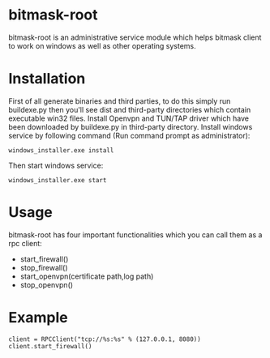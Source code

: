 # bitmask-root
bitmask-root is an administrative service module which helps bitmask client to work on windows as well as other operating systems.

# Installation
First of all generate binaries and third parties, to do this simply run buildexe.py then you'll see dist and third-party directories
which contain executable win32 files. Install Openvpn and TUN/TAP driver which have been downloaded by buildexe.py in third-party directory. Install windows service by following command (Run command prompt as administrator): <br />

```batch
windows_installer.exe install
```

Then start windows service:<br />

```batch
windows_installer.exe start
```

# Usage
bitmask-root has four important functionalities which you can call them as a rpc client:
<br />
<ul>
<li>start_firewall()</li>
<li>stop_firewall()</li>
<li>start_openvpn(certificate path,log path)</li>
<li>stop_openvpn()</li>
</ul>

# Example
```code
client = RPCClient("tcp://%s:%s" % (127.0.0.1, 8080))
client.start_firewall()
```

